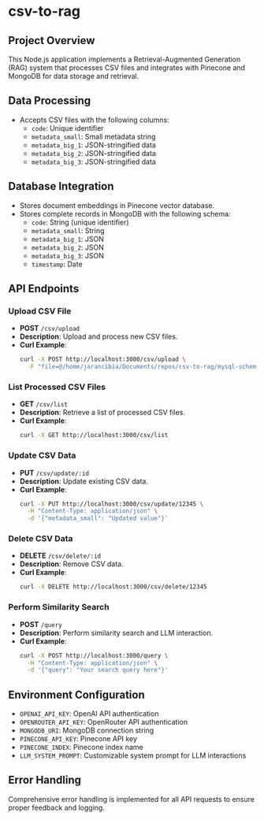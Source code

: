 # csv-to-rag

## Project Overview
This Node.js application implements a Retrieval-Augmented Generation (RAG) system that processes CSV files and integrates with Pinecone and MongoDB for data storage and retrieval.

## Data Processing
- Accepts CSV files with the following columns:
  - `code`: Unique identifier
  - `metadata_small`: Small metadata string
  - `metadata_big_1`: JSON-stringified data
  - `metadata_big_2`: JSON-stringified data
  - `metadata_big_3`: JSON-stringified data

## Database Integration
- Stores document embeddings in Pinecone vector database.
- Stores complete records in MongoDB with the following schema:
  - `code`: String (unique identifier)
  - `metadata_small`: String
  - `metadata_big_1`: JSON
  - `metadata_big_2`: JSON
  - `metadata_big_3`: JSON
  - `timestamp`: Date

## API Endpoints

### Upload CSV File
- **POST** `/csv/upload`
- **Description**: Upload and process new CSV files.
- **Curl Example**:
  ```bash
  curl -X POST http://localhost:3000/csv/upload \
    -F "file=@/home/jarancibia/Documents/repos/csv-to-rag/mysql-schemas.csv"
  ```

### List Processed CSV Files
- **GET** `/csv/list`
- **Description**: Retrieve a list of processed CSV files.
- **Curl Example**:
  ```bash
  curl -X GET http://localhost:3000/csv/list
  ```

### Update CSV Data
- **PUT** `/csv/update/:id`
- **Description**: Update existing CSV data.
- **Curl Example**:
  ```bash
  curl -X PUT http://localhost:3000/csv/update/12345 \
    -H "Content-Type: application/json" \
    -d '{"metadata_small": "Updated value"}'
  ```

### Delete CSV Data
- **DELETE** `/csv/delete/:id`
- **Description**: Remove CSV data.
- **Curl Example**:
  ```bash
  curl -X DELETE http://localhost:3000/csv/delete/12345
  ```

### Perform Similarity Search
- **POST** `/query`
- **Description**: Perform similarity search and LLM interaction.
- **Curl Example**:
  ```bash
  curl -X POST http://localhost:3000/query \
    -H "Content-Type: application/json" \
    -d '{"query": "Your search query here"}'
  ```

## Environment Configuration
- `OPENAI_API_KEY`: OpenAI API authentication
- `OPENROUTER_API_KEY`: OpenRouter API authentication
- `MONGODB_URI`: MongoDB connection string
- `PINECONE_API_KEY`: Pinecone API key
- `PINECONE_INDEX`: Pinecone index name
- `LLM_SYSTEM_PROMPT`: Customizable system prompt for LLM interactions

## Error Handling
Comprehensive error handling is implemented for all API requests to ensure proper feedback and logging.

